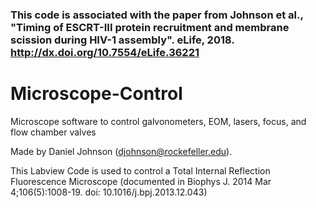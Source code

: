 

### This code is associated with the paper from Johnson et al., "Timing of ESCRT-III protein recruitment and membrane scission during HIV-1 assembly". eLife, 2018. http://dx.doi.org/10.7554/eLife.36221


# Microscope-Control
Microscope software to control galvonometers, EOM, lasers, focus, and flow chamber valves

Made by Daniel Johnson (djohnson@rockefeller.edu).

This Labview Code is used to control a Total Internal Reflection Fluorescence Microscope (documented in Biophys J. 2014 Mar 4;106(5):1008-19. doi: 10.1016/j.bpj.2013.12.043)

